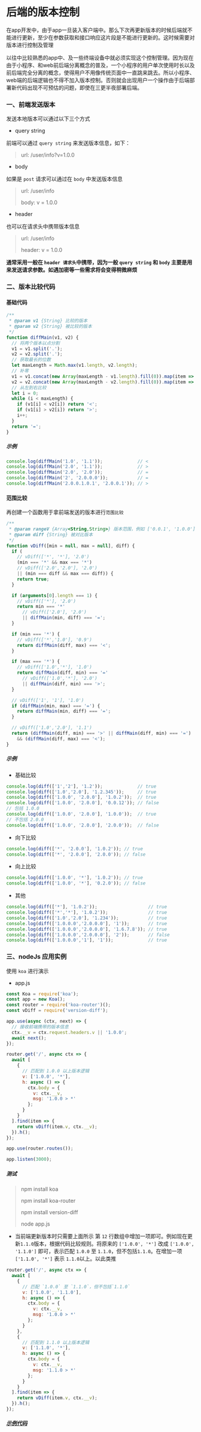 # 后端的版本控制

在app开发中，由于app一旦装入客户端中。那么下次再更新版本的时候后端就不能进行更新，至少在参数获取和接口响应这片段是不能进行更新的。这时候需要对版本进行控制及管理

以往中比较熟悉的app中、及一些终端设备中就必须实现这个控制管理。因为现在由于小程序、和web前后端分离概念的普及，一个小程序的用户单次使用时长以及前后端完全分离的概念，使得用户不用像传统页面中一直跳来跳去。所以小程序、web端的后端逻辑也不得不加入版本控制。否则就会出现用户一个操作由于后端部署新代码出现不可预估的问题，即使在三更半夜部署后端。

### 一、前端发送版本

发送本地版本可以通过以下三个方式

- query string

前端可以通过 `query string` 来发送版本信息，如下：
> url: /user/info?v=1.0.0

- body

如果是 `post` 请求可以通过在 `body` 中发送版本信息

> url: /user/info
>
> body: v = 1.0.0

- header

也可以在请求头中携带版本信息

> url: /user/info
>
> header: v = 1.0.0


**通常采用一般在 `header 请求头`中携带，因为一般 `query string` 和 `body` 主要是用来发送请求参数。如遇加密等一些需求将会变得稍微麻烦**

### 二、版本比较代码

#### 基础代码

```javascript
/**
 * @param v1 {String} 比较的版本
 * @param v2 {String} 被比较的版本
 */
function diffMain(v1, v2) {
  // 将两个版本以点分割
  v1 = v1.split('.');
  v2 = v2.split('.');
  // 获取最长的位数
  let maxLength = Math.max(v1.length, v2.length);
  // 补零
  v1 = v1.concat(new Array(maxLength - v1.length).fill(0)).map(item => Number(item));
  v2 = v2.concat(new Array(maxLength - v2.length).fill(0)).map(item => Number(item));
  // 从左到右比较
  let i = 0;
  while (i < maxLength) {
    if (v1[i] < v2[i]) return '<';
    if (v1[i] > v2[i]) return '>';
    i++;
  }
  return '=';
}
```

##### 示例

```javascript
console.log(diffMain('1.0', '1.1'));             // <
console.log(diffMain('2.0', '1.1'));             // >
console.log(diffMain('2.0', '2.0'));             // =
console.log(diffMain('2', '2.0.0.0'));           // =
console.log(diffMain('2.0.0.1.0.1', '2.0.0.1')); // >
```

#### 范围比较

再创建一个函数用于拿前端发送的版本进行`范围比较`

```javascript
/**
 * @param rangeV {Array<String,String>} 版本范围，例如 ['0.0.1', '1.0.0'] 表示从0.0.1至1.0.0之间可匹配。包含0.0.1、但不包括1.0.0
 * @param diff {String} 被对比版本
 */
function vDiff([min = null, max = null], diff) {
  if (
    // vDiff(['*', '*'], '2.0')
    (min === '*' && max === '*')
    // vDiff(['2.0','2.0'], '2.0')
    || (min === diff && max === diff)) {
    return true;
  }

  if (arguments[0].length === 1) {
    // vDiff(['*'], '2.0')
    return min === '*'
      // vDiff(['2.0'], '2.0')
      || diffMain(min, diff) === '=';
  }

  if (min === '*') {
    // vDiff(['*','1.0'], '0.9')
    return diffMain(diff, max) === '<';
  }

  if (max === '*') {
    // vDiff(['1.0','*'], '1.0')
    return diffMain(diff, min) === '='
      // vDiff(['1.0','*'], '2.0')
      || diffMain(diff, min) === '>';
  }

  // vDiff(['1', '1'], '1.0')
  if (diffMain(min, max) === '=') {
    return diffMain(min, diff) === '=';
  }

  // vDiff(['1.0','2.0'], '1.1')
  return (diffMain(diff, min) === '>' || diffMain(diff, min) === '=')
    && (diffMain(diff, max) === '<');
}
```


##### 示例


- 基础比较

```javascript
console.log(diff(['1','2'], '1.2'));             // true
console.log(diff(['1.0','2.0'], '1.2.345'));     // true
console.log(diff(['1.0.0', '2.0.0'], '1.0.2'));  // true
console.log(diff(['1.0.0', '2.0.0'], '0.0.12')); // false
// 包括 1.0.0
console.log(diff(['1.0.0', '2.0.0'], '1.0.0'));  // true
// 不包括 2.0.0
console.log(diff(['1.0.0', '2.0.0'], '2.0.0'));  // false
```

- 向下比较

```javascript
console.log(diff(['*', '2.0.0'], '1.0.2')); // true
console.log(diff(['*', '2.0.0'], '2.0.0')); // false
```

- 向上比较

```javascript
console.log(diff(['1.0.0', '*'], '1.0.2')); // true
console.log(diff(['1.0.0', '*'], '0.2.0')); // false
```

- 其他

```javascript
console.log(diff(['*'], '1.0.2'));                   // true
console.log(diff(['*','*'], '1.0.2'));               // true
console.log(diff(['1.0','2.0'], '1.234'));           // true
console.log(diff(['1.0.0.0','2.0.0.0'], '1'));       // true
console.log(diff(['1.0.0.0','2.0.0.0'], '1.6.7.8')); // true
console.log(diff(['1.0.0.0','2.0.0.0'], '2'));       // false
console.log(diff(['1.0.0.0','1'], '1'));             // true
```


### 三、nodeJs 应用实例

使用 `koa` 进行演示

- app.js

```javascript
const Koa = require('koa');
const app = new Koa();
const router = require('koa-router')();
const vDiff = require('version-diff');

app.use(async (ctx, next) => {
  // 接收前端携带的版本信息
  ctx.__v = ctx.request.headers.v || '1.0.0';
  await next();
});

router.get('/', async ctx => {
  await [
    {
      // 匹配到 1.0.0 以上版本逻辑
      v: ['1.0.0', '*'],
      h: async () => {
        ctx.body = {
          v: ctx.__v,
          msg: '1.0.0 > *'
        };
      }
    }
  ].find(item => {
    return vDiff(item.v, ctx.__v);
  }).h();
});

app.use(router.routes());

app.listen(3000);

```

##### 测试

> npm install koa
>
> npm install koa-router
>
> npm install version-diff
>
> node app.js

- 当前端更新版本时只需要上面所示 第 `12` 行数组中增加一项即可。例如现在更新`1.1.0`版本，根据代码比较规则。将原来的 `['1.0.0', '*']` 改成 `['1.0.0', '1.1.0']` 即可，表示匹配 `1.0.0` 至 `1.1.0`，但不包括`1.1.0`。在增加一项 `['1.1.0', '*']` 表示 `1.1.0`以上。以此类推

```javascript
router.get('/', async ctx => {
  await [
    {
      // 匹配 `1.0.0` 至 `1.1.0`，但不包括`1.1.0`
      v: ['1.0.0', '1.1.0'],
      h: async () => {
        ctx.body = {
          v: ctx.__v,
          msg: '1.0.0 > *'
        };
      }
    },
    {
      // 匹配到 1.1.0 以上版本逻辑
      v: ['1.1.0', '*'],
      h: async () => {
        ctx.body = {
          v: ctx.__v,
          msg: '1.1.0 > *'
        };
      }
    }
  ].find(item => {
    return vDiff(item.v, ctx.__v);
  }).h();
});
```
##### [示例代码](https://github.com/8696/version-diff/tree/master/node-demo)
